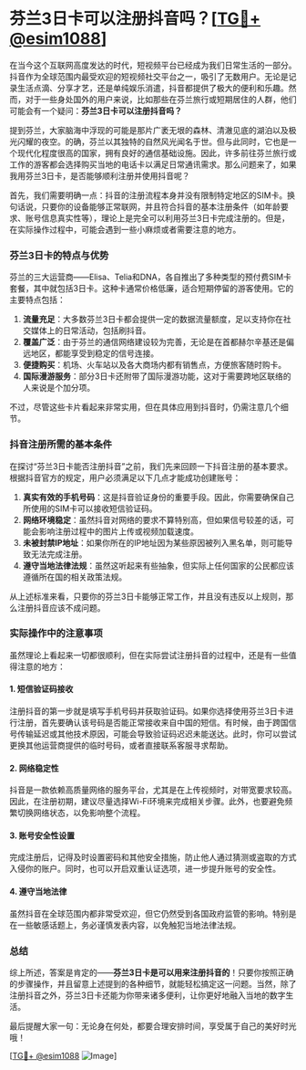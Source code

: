 # 芬兰3日卡可以注册抖音吗？[[TG💪+ @esim1088](https://t.me/s/esim1088)]

在当今这个互联网高度发达的时代，短视频平台已经成为我们日常生活的一部分。抖音作为全球范围内最受欢迎的短视频社交平台之一，吸引了无数用户。无论是记录生活点滴、分享才艺，还是单纯娱乐消遣，抖音都提供了极大的便利和乐趣。然而，对于一些身处国外的用户来说，比如那些在芬兰旅行或短期居住的人群，他们可能会有一个疑问：**芬兰3日卡可以注册抖音吗？**

提到芬兰，大家脑海中浮现的可能是那片广袤无垠的森林、清澈见底的湖泊以及极光闪耀的夜空。的确，芬兰以其独特的自然风光闻名于世。但与此同时，它也是一个现代化程度很高的国家，拥有良好的通信基础设施。因此，许多前往芬兰旅行或工作的游客都会选择购买当地的电话卡以满足日常通讯需求。那么问题来了，如果我用芬兰3日卡，是否能够顺利注册并使用抖音呢？

首先，我们需要明确一点：抖音的注册流程本身并没有限制特定地区的SIM卡。换句话说，只要你的设备能够正常联网，并且符合抖音的基本注册条件（如年龄要求、账号信息真实性等），理论上是完全可以利用芬兰3日卡完成注册的。但是，在实际操作过程中，可能会遇到一些小麻烦或者需要注意的地方。

### 芬兰3日卡的特点与优势

芬兰的三大运营商——Elisa、Telia和DNA，各自推出了多种类型的预付费SIM卡套餐，其中就包括3日卡。这种卡通常价格低廉，适合短期停留的游客使用。它的主要特点包括：

1. **流量充足**：大多数芬兰3日卡都会提供一定的数据流量额度，足以支持你在社交媒体上的日常活动，包括刷抖音。
2. **覆盖广泛**：由于芬兰的通信网络建设较为完善，无论是在首都赫尔辛基还是偏远地区，都能享受到稳定的信号连接。
3. **便捷购买**：机场、火车站以及各大商场内都有销售点，方便旅客随时购卡。
4. **国际漫游服务**：部分3日卡还附带了国际漫游功能，这对于需要跨地区联络的人来说是个加分项。

不过，尽管这些卡片看起来非常实用，但在具体应用到抖音时，仍需注意几个细节。

### 抖音注册所需的基本条件

在探讨“芬兰3日卡能否注册抖音”之前，我们先来回顾一下抖音注册的基本要求。根据抖音官方的规定，用户必须满足以下几点才能成功创建账号：

1. **真实有效的手机号码**：这是抖音验证身份的重要手段。因此，你需要确保自己所使用的SIM卡可以接收短信验证码。
2. **网络环境稳定**：虽然抖音对网络的要求不算特别高，但如果信号较差的话，可能会影响注册过程中的图片上传或视频加载速度。
3. **未被封禁IP地址**：如果你所在的IP地址因为某些原因被列入黑名单，则可能导致无法完成注册。
4. **遵守当地法律法规**：虽然这听起来有些抽象，但实际上任何国家的公民都应该遵循所在国的相关政策法规。

从上述标准来看，只要你的芬兰3日卡能够正常工作，并且没有违反以上规则，那么注册抖音应该不成问题。

### 实际操作中的注意事项

虽然理论上看起来一切都很顺利，但在实际尝试注册抖音的过程中，还是有一些值得注意的地方：

#### 1. 短信验证码接收
注册抖音的第一步就是填写手机号码并获取验证码。如果你选择使用芬兰3日卡进行注册，首先要确认该号码是否能正常接收来自中国的短信。有时候，由于跨国信号传输延迟或其他技术原因，可能会导致验证码迟迟未能送达。此时，你可以尝试更换其他运营商提供的临时号码，或者直接联系客服寻求帮助。

#### 2. 网络稳定性
抖音是一款依赖高质量网络的服务平台，尤其是在上传视频时，对带宽要求较高。因此，在注册初期，建议尽量选择Wi-Fi环境来完成相关步骤。此外，也要避免频繁切换网络状态，以免影响整个流程。

#### 3. 账号安全性设置
完成注册后，记得及时设置密码和其他安全措施，防止他人通过猜测或盗取的方式入侵你的账户。同时，也可以开启双重认证选项，进一步提升账号的安全性。

#### 4. 遵守当地法律
虽然抖音在全球范围内都非常受欢迎，但它仍然受到各国政府监管的影响。特别是在一些敏感话题上，务必谨慎发表内容，以免触犯当地法律法规。

### 总结

综上所述，答案是肯定的——**芬兰3日卡是可以用来注册抖音的**！只要你按照正确的步骤操作，并且留意上述提到的各种细节，就能轻松搞定这一问题。当然，除了注册抖音之外，芬兰3日卡还能为你带来诸多便利，让你更好地融入当地的数字生活。

最后提醒大家一句：无论身在何处，都要合理安排时间，享受属于自己的美好时光哦！

[[TG💪+ @esim1088](https://t.me/s/esim1088) ![Image](https://i.postimg.cc/4NQfJmqS/Snipaste-2025-05-13-00-14-12.png)]